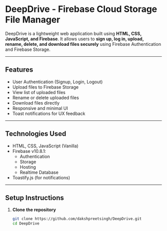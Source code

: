 # DeepDrive - Firebase Cloud Storage File Manager

DeepDrive is a lightweight web application built using **HTML, CSS, JavaScript, and Firebase**. It allows users to **sign up, log in, upload, rename, delete, and download files securely** using Firebase Authentication and Firebase Storage.

---

## Features

- User Authentication (Signup, Login, Logout)
- Upload files to Firebase Storage
- View list of uploaded files
- Rename or delete uploaded files
- Download files directly
- Responsive and minimal UI
- Toast notifications for UX feedback

---

## Technologies Used

- HTML, CSS, JavaScript (Vanilla)
- Firebase v10.8.1:
  - Authentication
  - Storage
  - Hosting
  - Realtime Database
- Toastify.js (for notifications)

---

## Setup Instructions

1. **Clone the repository**
   ```bash
   git clone https://github.com/dakshpreetsingh/DeepDrive.git
   cd DeepDrive
